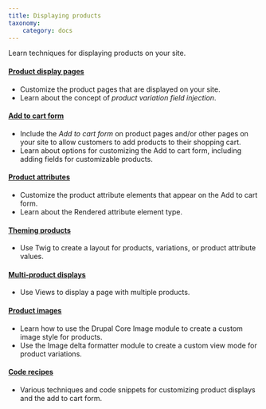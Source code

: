 ```yaml
---
title: Displaying products
taxonomy:
    category: docs
---
```


Learn techniques for displaying products on your site.

#### [Product display pages](01.product-display)
- Customize the product pages that are displayed on your site.
- Learn about the concept of *product variation field injection*.

#### [Add to cart form](02.add-to-cart-form)
- Include the *Add to cart form* on product pages and/or other pages on your site to allow customers to add products to their shopping cart.
- Learn about options for customizing the Add to cart form, including adding fields for customizable products.

#### [Product attributes](03.product-attributes)
- Customize the product attribute elements that appear on the Add to cart form.
- Learn about the Rendered attribute element type.

#### [Theming products](04.theme-product)
- Use Twig to create a layout for products, variations, or product attribute values.

#### [Multi-product displays](05.multiple-products)
- Use Views to display a page with multiple products.

#### [Product images](06.product-images)
- Learn how to use the Drupal Core Image module to create a custom image style for products.
- Use the Image delta formatter module to create a custom view mode for product variations.

#### [Code recipes](07.code-recipes)
- Various techniques and code snippets for customizing product displays and the add to cart form.
